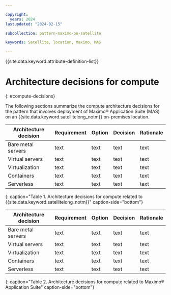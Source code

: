 ```yaml
---

copyright:
  years: 2024
lastupdated: "2024-02-15"

subcollection: pattern-maximo-on-satellite

keywords: Satellite, location, Maximo, MAS

---
```


{{site.data.keyword.attribute-definition-list}}

# Architecture decisions for compute
{: #compute-decisions}

The following sections summarize the compute architecture decisions for the pattern that involves deployment of Maximo® Application Suite (MAS) on an {{site.data.keyword.satellitelong_notm}} on-premises location.

<!-- below is a placeholder for all compute domain decisions  Remove the domains that are not in scope.  If there are decisions
that need to be added (e.g. platform dependent) add additional rows-->

| Architecture decision| Requirement| Option |Decision| Rationale|
|---|---|---|---|---|
|Bare metal servers| text | text | text | text |
|Virtual servers| text | text | text | text |
|Virtualization| text | text | text | text |
|Containers| text | text | text | text |
|Serverless| text | text | text | text |
{: caption="Table 1. Architecture decisions for compute related to {{site.data.keyword.satellitelong_notm}}" caption-side="bottom"}


| Architecture decision| Requirement| Option |Decision| Rationale|
|---|---|---|---|---|
|Bare metal servers| text | text | text | text |
|Virtual servers| text | text | text | text |
|Virtualization| text | text | text | text |
|Containers| text | text | text | text |
|Serverless| text | text | text | text |
{: caption="Table 2. Architecture decisions for compute related to Maximo® Application Suite" caption-side="bottom"}

